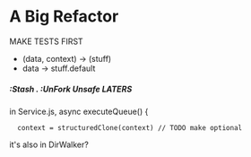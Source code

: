 # A Big Refactor

MAKE TESTS FIRST

- (data, context) -> (stuff)
- data -> stuff.default

##### :Stash . :UnFork Unsafe LATERS

in Service.js, async executeQueue() {

      context = structuredClone(context) // TODO make optional

it's also in DirWalker?
